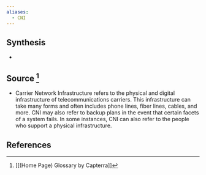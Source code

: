 ```yaml
---
aliases:
  - CNI
---
```

## Synthesis
- 
## Source [^1]
- Carrier Network Infrastructure refers to the physical and digital infrastructure of telecommunications carriers. This infrastructure can take many forms and often includes phone lines, fiber lines, cables, and more. CNI may also refer to backup plans in the event that certain facets of a system fails. In some instances, CNI can also refer to the people who support a physical infrastructure.
## References

[^1]: [[(Home Page) Glossary by Capterra]]